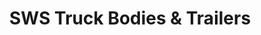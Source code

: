 ---
title: "SWS Truck Bodies & Trailers"
url: /westlock/sws-truck-bodies-and-trailers/
shop: shop
---